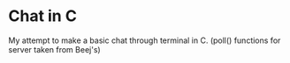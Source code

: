 # Chat in C
My attempt to make a basic chat through terminal in C.
(poll() functions for server taken from Beej's)
